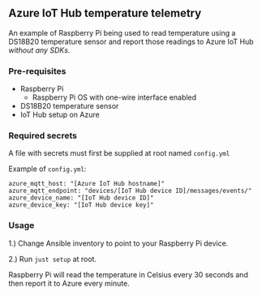 ## Azure IoT Hub temperature telemetry

An example of Raspberry Pi being used to read temperature using a DS18B20 temperature sensor and report those readings to Azure IoT Hub *without any SDKs*.

### Pre-requisites

- Raspberry Pi
  - Raspberry Pi OS with one-wire interface enabled
- DS18B20 temperature sensor
- IoT Hub setup on Azure

### Required secrets

A file with secrets must first be supplied at root named `config.yml`

Example of `config.yml`:

```
azure_mqtt_host: "[Azure IoT Hub hostname]"
azure_mqtt_endpoint: "devices/[IoT Hub device ID]/messages/events/"
azure_device_name: "[IoT Hub device ID]"
azure_device_key: "[IoT Hub device key]"
```

### Usage

1.) Change Ansible inventory to point to your Raspberry Pi device.

2.) Run `just setup` at root.

Raspberry Pi will read the temperature in Celsius every 30 seconds and then report it to Azure every minute.
